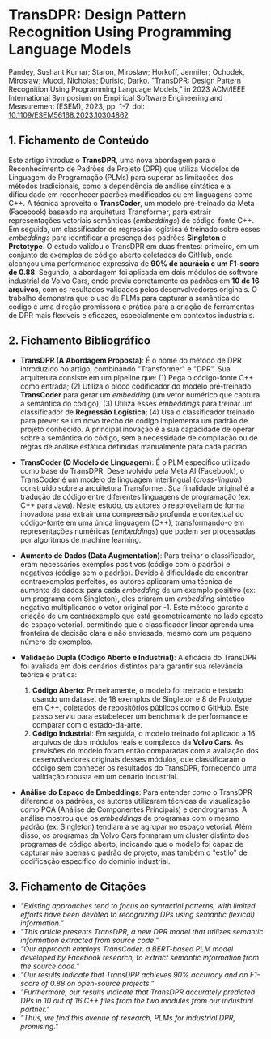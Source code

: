 # TransDPR: Design Pattern Recognition Using Programming Language Models

Pandey, Sushant Kumar; Staron, Miroslaw; Horkoff, Jennifer; Ochodek, Mirosław; Mucci, Nicholas; Durisic, Darko. "TransDPR: Design Pattern Recognition Using Programming Language Models," in 2023 ACM/IEEE International Symposium on Empirical Software Engineering and Measurement (ESEM), 2023, pp. 1-7. doi: [10.1109/ESEM56168.2023.10304862](https://doi.org/10.1109/ESEM56168.2023.10304862)

## 1. Fichamento de Conteúdo

Este artigo introduz o **TransDPR**, uma nova abordagem para o Reconhecimento de Padrões de Projeto (DPR) que utiliza Modelos de Linguagem de Programação (PLMs) para superar as limitações dos métodos tradicionais, como a dependência de análise sintática e a dificuldade em reconhecer padrões modificados ou em linguagens como C++. A técnica aproveita o **TransCoder**, um modelo pré-treinado da Meta (Facebook) baseado na arquitetura Transformer, para extrair representações vetoriais semânticas (*embeddings*) de código-fonte C++. Em seguida, um classificador de regressão logística é treinado sobre esses *embeddings* para identificar a presença dos padrões **Singleton** e **Prototype**. O estudo validou o TransDPR em duas frentes: primeiro, em um conjunto de exemplos de código aberto coletados do GitHub, onde alcançou uma performance expressiva de **90% de acurácia e um F1-score de 0.88**. Segundo, a abordagem foi aplicada em dois módulos de software industrial da Volvo Cars, onde previu corretamente os padrões em **10 de 16 arquivos**, com os resultados validados pelos desenvolvedores originais. O trabalho demonstra que o uso de PLMs para capturar a semântica do código é uma direção promissora e prática para a criação de ferramentas de DPR mais flexíveis e eficazes, especialmente em contextos industriais.

## 2. Fichamento Bibliográfico

* **TransDPR (A Abordagem Proposta)**: É o nome do método de DPR introduzido no artigo, combinando "Transformer" e "DPR". Sua arquitetura consiste em um pipeline que: (1) Pega o código-fonte C++ como entrada; (2) Utiliza o bloco codificador do modelo pré-treinado **TransCoder** para gerar um *embedding* (um vetor numérico que captura a semântica do código); (3) Utiliza esses *embeddings* para treinar um classificador de **Regressão Logística**; (4) Usa o classificador treinado para prever se um novo trecho de código implementa um padrão de projeto conhecido. A principal inovação é a sua capacidade de operar sobre a semântica do código, sem a necessidade de compilação ou de regras de análise estática definidas manualmente para cada padrão.

* **TransCoder (O Modelo de Linguagem)**: É o PLM específico utilizado como base do TransDPR. Desenvolvido pela Meta AI (Facebook), o TransCoder é um modelo de linguagem interlingual (*cross-lingual*) construído sobre a arquitetura Transformer. Sua finalidade original é a tradução de código entre diferentes linguagens de programação (ex: C++ para Java). Neste estudo, os autores o reaproveitam de forma inovadora para extrair uma compreensão profunda e contextual do código-fonte em uma única linguagem (C++), transformando-o em representações numéricas (*embeddings*) que podem ser processadas por algoritmos de machine learning.

* **Aumento de Dados (Data Augmentation)**: Para treinar o classificador, eram necessários exemplos positivos (código com o padrão) e negativos (código sem o padrão). Devido à dificuldade de encontrar contraexemplos perfeitos, os autores aplicaram uma técnica de aumento de dados: para cada *embedding* de um exemplo positivo (ex: um programa com Singleton), eles criaram um *embedding* sintético negativo multiplicando o vetor original por -1. Este método garante a criação de um contraexemplo que está geometricamente no lado oposto do espaço vetorial, permitindo que o classificador linear aprenda uma fronteira de decisão clara e não enviesada, mesmo com um pequeno número de exemplos.

* **Validação Dupla (Código Aberto e Industrial)**: A eficácia do TransDPR foi avaliada em dois cenários distintos para garantir sua relevância teórica e prática:
    1.  **Código Aberto**: Primeiramente, o modelo foi treinado e testado usando um dataset de 18 exemplos de Singleton e 8 de Prototype em C++, coletados de repositórios públicos como o GitHub. Este passo serviu para estabelecer um benchmark de performance e comparar com o estado-da-arte.
    2.  **Código Industrial**: Em seguida, o modelo treinado foi aplicado a 16 arquivos de dois módulos reais e complexos da **Volvo Cars**. As previsões do modelo foram então comparadas com a avaliação dos desenvolvedores originais desses módulos, que classificaram o código sem conhecer os resultados do TransDPR, fornecendo uma validação robusta em um cenário industrial.

* **Análise do Espaço de Embeddings**: Para entender *como* o TransDPR diferencia os padrões, os autores utilizaram técnicas de visualização como PCA (Análise de Componentes Principais) e dendrogramas. A análise mostrou que os *embeddings* de programas com o mesmo padrão (ex: Singleton) tendiam a se agrupar no espaço vetorial. Além disso, os programas da Volvo Cars formaram um cluster distinto dos programas de código aberto, indicando que o modelo foi capaz de capturar não apenas o padrão de projeto, mas também o "estilo" de codificação específico do domínio industrial.

## 3. Fichamento de Citações

* _"Existing approaches tend to focus on syntactial patterns, with limited efforts have been devoted to recognizing DPs using semantic (lexical) information."_
* _"This article presents TransDPR, a new DPR model that utilizes semantic information extracted from source code."_
* _"Our approach employs TransCoder, a BERT-based PLM model developed by Facebook research, to extract semantic information from the source code."_
* _"Our results indicate that TransDPR achieves 90% accuracy and an F1-score of 0.88 on open-source projects."_
* _"Furthermore, our results indicate that TransDPR accurately predicted DPs in 10 out of 16 C++ files from the two modules from our industrial partner."_
* _"Thus, we find this avenue of research, PLMs for industrial DPR, promising."_
